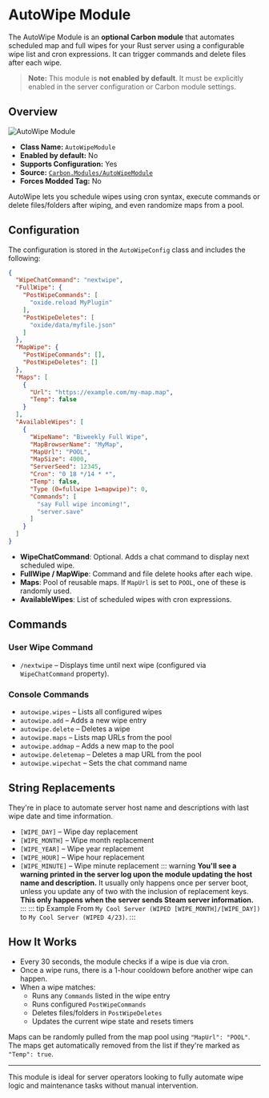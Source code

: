# AutoWipe Module

The AutoWipe Module is an **optional Carbon module** that automates scheduled map and full wipes for your Rust server
using a configurable wipe list and cron expressions. It can trigger commands and delete files after each wipe.

> **Note:** This module is **not enabled by default**. It must be explicitly enabled in the server configuration or
> Carbon module settings.

## Overview

![AutoWipe Module](/misc/autowipe_a.webp)

- **Class Name:** `AutoWipeModule`
- **Enabled by default:** No
- **Supports Configuration:** Yes
- **Source:** [`Carbon.Modules/AutoWipeModule`](https://github.com/CarbonCommunity/Carbon.Modules/tree/develop/src/AutoWipeModule)
- **Forces Modded Tag:** No

AutoWipe lets you schedule wipes using cron syntax, execute commands or delete files/folders after wiping, and even
randomize maps from a pool.

## Configuration

The configuration is stored in the `AutoWipeConfig` class and includes the following:

```json
{
  "WipeChatCommand": "nextwipe",
  "FullWipe": {
    "PostWipeCommands": [
      "oxide.reload MyPlugin"
    ],
    "PostWipeDeletes": [
      "oxide/data/myfile.json"
    ]
  },
  "MapWipe": {
    "PostWipeCommands": [],
    "PostWipeDeletes": []
  },
  "Maps": [
    {
      "Url": "https://example.com/my-map.map",
      "Temp": false
    }
  ],
  "AvailableWipes": [
    {
      "WipeName": "Biweekly Full Wipe",
      "MapBrowserName": "MyMap",
      "MapUrl": "POOL",
      "MapSize": 4000,
      "ServerSeed": 12345,
      "Cron": "0 18 */14 * *",
      "Temp": false,
      "Type (0=fullwipe 1=mapwipe)": 0,
      "Commands": [
        "say Full wipe incoming!",
        "server.save"
      ]
    }
  ]
}
```

- **WipeChatCommand**: Optional. Adds a chat command to display next scheduled wipe.
- **FullWipe / MapWipe**: Command and file delete hooks after each wipe.
- **Maps**: Pool of reusable maps. If `MapUrl` is set to `POOL`, one of these is randomly used.
- **AvailableWipes**: List of scheduled wipes with cron expressions.

## Commands

### User Wipe Command

- `/nextwipe` – Displays time until next wipe (configured via `WipeChatCommand` property).

### Console Commands

- `autowipe.wipes` – Lists all configured wipes
- `autowipe.add` – Adds a new wipe entry
- `autowipe.delete` – Deletes a wipe
- `autowipe.maps` – Lists map URLs from the pool
- `autowipe.addmap` – Adds a new map to the pool
- `autowipe.deletemap` – Deletes a map URL from the pool
- `autowipe.wipechat` – Sets the chat command name

## String Replacements

They're in place to automate server host name and descriptions with last wipe date and time information.

- `[WIPE_DAY]` – Wipe day replacement
- `[WIPE_MONTH]` – Wipe month replacement
- `[WIPE_YEAR]` – Wipe year replacement
- `[WIPE_HOUR]` – Wipe hour replacement
- `[WIPE_MINUTE]` – Wipe minute replacement
::: warning 
<strong>You'll see a warning printed in the server log upon the module updating the host name and description.</strong> It usually only happens once per server boot, unless you update any of two with the inclusion of replacement keys. <strong>This only happens when the server sends Steam server information.</strong>
:::
::: tip Example
From `My Cool Server (WIPED [WIPE_MONTH]/[WIPE_DAY])` to `My Cool Server (WIPED 4/23)`.
:::

## How It Works

- Every 30 seconds, the module checks if a wipe is due via cron.
- Once a wipe runs, there is a 1-hour cooldown before another wipe can happen.
- When a wipe matches:
    - Runs any `Commands` listed in the wipe entry
    - Runs configured `PostWipeCommands`
    - Deletes files/folders in `PostWipeDeletes`
    - Updates the current wipe state and resets timers

Maps can be randomly pulled from the map pool using `"MapUrl": "POOL"`. <br>
The maps get automatically removed from the list if they're marked as `"Temp": true`.

---

This module is ideal for server operators looking to fully automate wipe logic and maintenance tasks without manual
intervention.
